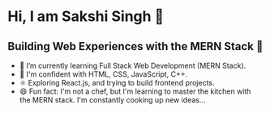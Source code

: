 # Hi, I am Sakshi Singh 👋

 <div align="center">
<h2>Building Web Experiences with the MERN Stack 🚀</h2>
</div>

 - 🌱 I’m currently learning Full Stack Web Development (MERN Stack).
 - 💪 I'm confident with HTML, CSS, JavaScript, C++.
 - ⚛️ Exploring React.js, and trying to build frontend projects.
 - 😄 Fun fact: I'm not a chef, but I'm learning to master the kitchen with the MERN stack. I'm constantly cooking up new ideas...
   
  

